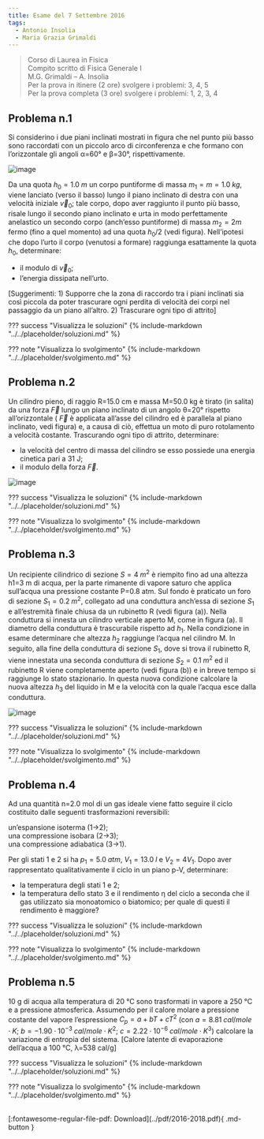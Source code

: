 ```yaml
---
title: Esame del 7 Settembre 2016
tags:
  - Antonio Insolia
  - Maria Grazia Grimaldi
---
```


>Corso di Laurea in Fisica <br>
Compito scritto di Fisica Generale I <br>
M.G. Grimaldi – A. Insolia <br>
Per la prova in itinere (2 ore) svolgere i problemi: 3, 4, 5 <br>
Per la prova completa (3 ore) svolgere i problemi: 1, 2, 3, 4 <br>

## Problema n.1
Si considerino i due piani inclinati mostrati in figura che nel punto più basso sono raccordati con un piccolo arco di circonferenza e che formano con l’orizzontale gli angoli α=60° e β=30°, rispettivamente. 

![image](https://user-images.githubusercontent.com/77018886/153270161-a3d72601-ff08-418f-bcc0-082f113421eb.png)

Da una quota $h_0=1.0 \; m$ un corpo puntiforme di massa $m_1=m= 1.0 \; kg$, viene lanciato (verso il basso) lungo il piano inclinato di destra con una velocità iniziale $\vec{v}_0$; tale corpo, dopo aver raggiunto il punto più basso, risale lungo il secondo piano inclinato e urta in modo perfettamente anelastico un secondo corpo (anch’esso puntiforme) di massa $m_2=2m$ fermo (fino a quel momento) ad una quota $h_0 /2$ (vedi figura). Nell’ipotesi che dopo l’urto il corpo (venutosi a formare) raggiunga esattamente la quota $h_0$, determinare:

- il modulo di $\vec{v}_0$;
- l’energia dissipata nell’urto.

[Suggerimenti: 1) Supporre che la zona di raccordo tra i piani inclinati sia così piccola da poter trascurare ogni perdita di velocità dei corpi nel passaggio da un piano all’altro. 2) Trascurare ogni tipo di attrito]

??? success "Visualizza le soluzioni"
    {% include-markdown "../../placeholder/soluzioni.md" %}

??? note "Visualizza lo svolgimento"
    {% include-markdown "../../placeholder/svolgimento.md" %}

## Problema n.2
Un cilindro pieno, di raggio R=15.0 cm e massa M=50.0 kg è tirato (in salita) da una forza $\vec{F}$ lungo un piano inclinato di un angolo θ=20° rispetto all’orizzontale ( $\vec{F}$ è applicata all’asse del cilindro ed è parallela al piano inclinato, vedi figura) e, a causa di ciò, effettua un moto di puro rotolamento a velocità costante. Trascurando ogni tipo di attrito, determinare:

- la velocità del centro di massa del cilindro se esso possiede una energia cinetica pari a 31 J;
- il modulo della forza $\vec{F}$.

![image](https://user-images.githubusercontent.com/77018886/153270332-46bf5593-5efa-417a-a656-c96c14234af0.png)

??? success "Visualizza le soluzioni"
    {% include-markdown "../../placeholder/soluzioni.md" %}

??? note "Visualizza lo svolgimento"
    {% include-markdown "../../placeholder/svolgimento.md" %}

## Problema n.3
Un recipiente cilindrico di sezione $S=4 \; m^2$ è riempito fino ad una altezza h1=3 m di acqua, per la parte rimanente di vapore saturo che applica sull’acqua una pressione costante P=0.8 atm. Sul fondo è praticato un foro di sezione $S_1=0.2 \; m^2$, collegato ad una conduttura anch’essa di sezione $S_1$ e all’estremità finale chiusa da un rubinetto R (vedi figura (a)). Nella conduttura si innesta un cilindro verticale aperto M, come in figura (a). Il diametro della conduttura è trascurabile rispetto ad $h_1$. Nella condizione in esame determinare che altezza $h_2$ raggiunge l’acqua nel cilindro M. In seguito, alla fine della conduttura di sezione $S_1$, dove si trova il rubinetto R, viene innestata una seconda conduttura di sezione $S_2=0.1 \; m^2$ ed il rubinetto R viene completamente aperto (vedi figura (b)) e in breve tempo si raggiunge lo stato stazionario. In questa nuova condizione calcolare la nuova altezza $h_3$ del liquido in M e la velocità con la quale l’acqua esce dalla conduttura.

![image](https://user-images.githubusercontent.com/77018886/153270477-dd435159-bdd0-49e3-8d21-df67e8fc4263.png)

??? success "Visualizza le soluzioni"
    {% include-markdown "../../placeholder/soluzioni.md" %}

??? note "Visualizza lo svolgimento"
    {% include-markdown "../../placeholder/svolgimento.md" %}

## Problema n.4
Ad una quantità n=2.0 mol di un gas ideale viene fatto seguire il ciclo costituito dalle seguenti trasformazioni reversibili: 

un’espansione isoterma (1→2); <br>
una compressione isobara (2→3); <br>
una compressione adiabatica (3→1).<br>

Per gli stati 1 e 2 si ha $p_1=5.0 \; atm$, $V_1=13.0 \; l$ e $V_2=4 V_1$. Dopo aver rappresentato qualitativamente il ciclo in un piano p-V, determinare: 

- la temperatura degli stati 1 e 2; 
- la temperatura dello stato 3 e il rendimento η del ciclo a seconda che il gas utilizzato sia monoatomico o biatomico; per quale di questi il rendimento è maggiore?

??? success "Visualizza le soluzioni"
    {% include-markdown "../../placeholder/soluzioni.md" %}

??? note "Visualizza lo svolgimento"
    {% include-markdown "../../placeholder/svolgimento.md" %}

## Problema n.5
10 g di acqua alla temperatura di 20 °C sono trasformati in vapore a 250 °C e a pressione atmosferica. Assumendo per il calore molare a pressione costante del vapore l’espressione $C_p=a+bT+cT^2$ (con $a= 8.81 \; cal/mole⋅K$; $b = −1.90 \cdot 10^{−3} \; cal/mole⋅K^2$; $c=2.22 \cdot 10^{−6} \; cal/mole⋅K^3$) calcolare la variazione di entropia del sistema. [Calore latente di evaporazione dell’acqua a 100 °C, λ=538 cal/g]

??? success "Visualizza le soluzioni"
    {% include-markdown "../../placeholder/soluzioni.md" %}

??? note "Visualizza lo svolgimento"
    {% include-markdown "../../placeholder/svolgimento.md" %}

<br>
[:fontawesome-regular-file-pdf: Download](../pdf/2016-2018.pdf){ .md-button }